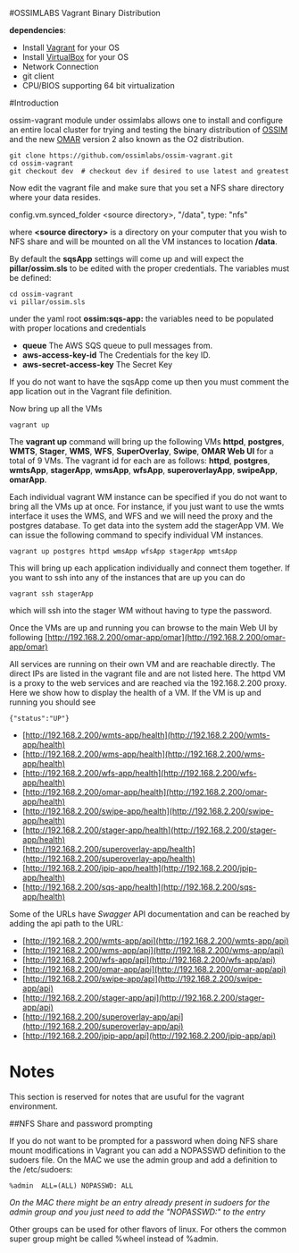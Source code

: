 #OSSIMLABS Vagrant Binary Distribution

**dependencies**:

* Install [Vagrant](https://www.vagrantup.com/downloads.html) for your OS
* Install [VirtualBox](https://www.virtualbox.org/wiki/Downloads) for your OS 
* Network Connection
* git client
* CPU/BIOS supporting 64 bit virtualization



#Introduction

ossim-vagrant module under ossimlabs allows one to install and configure an entire local cluster for trying and testing the binary distribution of [OSSIM](https://github.com/ossimlabs/ossim) and the new [OMAR](https://github.com/ossimlabs/omar) version 2 also known as the O2 distribution.

```
git clone https://github.com/ossimlabs/ossim-vagrant.git
cd ossim-vagrant
git checkout dev  # checkout dev if desired to use latest and greatest
```
Now edit the vagrant file and make sure that you set a NFS share directory where your data resides.

  config.vm.synced_folder \<source directory>, "/data", type: "nfs"
 
where **\<source directory>** is a directory on your computer that you wish to NFS share and will be mounted on all the VM instances to location **/data**.

By default the **sqsApp** settings will come up and will expect the **pillar/ossim.sls** to be edited with the proper credentials.  The variables must be defined:

```
cd ossim-vagrant
vi pillar/ossim.sls
```
under the yaml root **ossim:sqs-app:** the variables need to be populated with proper locations and credentials

 * **queue** The AWS SQS queue to pull messages from.
 * **aws-access-key-id** The Credentials for the key ID.
 * **aws-secret-access-key** The Secret Key


If you do not want to have the sqsApp come up then you must comment the app lication out in the Vagrant file definition.


Now bring up all the VMs

```
vagrant up
```

The **vagrant up** command will bring up the following VMs **httpd**, **postgres**, **WMTS**, **Stager**, **WMS**, **WFS**, **SuperOverlay**, **Swipe**, **OMAR Web UI** for a total of 9 VMs.  The vagrant id for each are as follows: **httpd**, **postgres**, **wmtsApp**, **stagerApp**, **wmsApp**, **wfsApp**, **superoverlayApp**, **swipeApp**, **omarApp**.

Each individual vagrant WM instance can be specified if you do not want to bring all the VMs up at once.   For instance,  if you just want to use the wmts interface it uses the WMS, and WFS and we will need the proxy and the postgres database.  To get data into the system add the stagerApp VM.  We can issue the following command to specify individual VM instances.

```
vagrant up postgres httpd wmsApp wfsApp stagerApp wmtsApp
```

This will bring up each application individually and connect them together.  If you want to ssh into any of the instances that are up you can do

```
vagrant ssh stagerApp
```

which will ssh into the stager WM without having to type the password.


Once the VMs are up and running you can browse to the main Web UI by following  [http://192.168.2.200/omar-app/omar](http://192.168.2.200/omar-app/omar)


All services are running on their own VM and are reachable directly.  The direct IPs are listed in the vagrant file and are not listed here.  The httpd VM is a proxy to the web services and are reached via the 192.168.2.200 proxy.  Here we show how to display the health of a VM.  If the VM is up and running you should see 

```
{"status":"UP"}
```


* [http://192.168.2.200/wmts-app/health](http://192.168.2.200/wmts-app/health)
* [http://192.168.2.200/wms-app/health](http://192.168.2.200/wms-app/health)
* [http://192.168.2.200/wfs-app/health](http://192.168.2.200/wfs-app/health)
* [http://192.168.2.200/omar-app/health](http://192.168.2.200/omar-app/health)
* [http://192.168.2.200/swipe-app/health](http://192.168.2.200/swipe-app/health)
* [http://192.168.2.200/stager-app/health](http://192.168.2.200/stager-app/health)
* [http://192.168.2.200/superoverlay-app/health](http://192.168.2.200/superoverlay-app/health)
* [http://192.168.2.200/jpip-app/health](http://192.168.2.200/jpip-app/health)
* [http://192.168.2.200/sqs-app/health](http://192.168.2.200/sqs-app/health)

Some of the URLs have *Swagger* API documentation and can be reached by adding the api path to the URL:

* [http://192.168.2.200/wmts-app/api](http://192.168.2.200/wmts-app/api)
* [http://192.168.2.200/wms-app/api](http://192.168.2.200/wms-app/api)
* [http://192.168.2.200/wfs-app/api](http://192.168.2.200/wfs-app/api)
* [http://192.168.2.200/omar-app/api](http://192.168.2.200/omar-app/api)
* [http://192.168.2.200/swipe-app/api](http://192.168.2.200/swipe-app/api)
* [http://192.168.2.200/stager-app/api](http://192.168.2.200/stager-app/api)
* [http://192.168.2.200/superoverlay-app/api](http://192.168.2.200/superoverlay-app/api)
* [http://192.168.2.200/jpip-app/api](http://192.168.2.200/jpip-app/api)


# Notes

This section is reserved for notes that are usuful for the vagrant environment.

##NFS Share and password prompting

If you do not want to be prompted for a password when doing NFS share mount modifications in Vagrant you can add a NOPASSWD definition to the sudoers file.  On the MAC we use the admin group and add a definition to the /etc/sudoers:

```
%admin  ALL=(ALL) NOPASSWD: ALL
```
*On the MAC there might be an entry already present in sudoers for the admin group and you just need to add the "NOPASSWD:" to the entry*

Other groups can be used for other flavors of linux.  For others the common super group might be called %wheel instead of %admin.